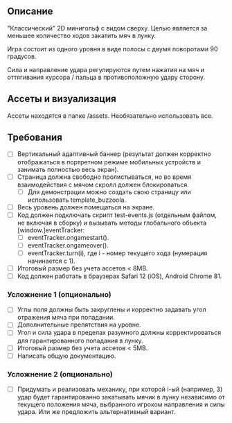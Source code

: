 ## Описание

"Классический" 2D минигольф с видом сверху. Целью является за меньшее количество ходов закатить мяч в лунку.

Игра состоит из одного уровня в виде полосы с двумя поворотами 90 градусов.

Сила и направление удара регулируются путем нажатия на мяч и оттягивания курсора / пальца в противоположную удару сторону.

## Ассеты и визуализация

Ассеты находятся в папке /assets. Необязательно использовать все.

## Требования

- [ ] Вертикальный адаптивный баннер (результат должен корректно отображаться в портретном режиме мобильных устройств и занимать полностью весь экран).
- [ ] Страница должна свободно пролистываться, но во время взаимодействия с мячом скролл должен блокироваться.
  - [ ] Для демонстрации можно создать свою страницу или использовать template_buzzoola.
- [ ] Весь уровень должен помещаться на экране.
- [ ] Код должен подключать скрипт test-events.js (отдельным файлом, не включая в сборку) и вызывать методы глобального объекта \[window.\]eventTracker:
  - [ ] eventTracker.ongamestart().
  - [ ] eventTracker.ongameover().
  - [ ] eventTracker.turn(i), где i - номер текущего хода (нумерация начинается с 1).
- [ ] Итоговый размер без учета ассетов < 8MB.
- [ ] Код должен работать в браузерах Safari 12 (iOS), Android Chrome 81.

### Усложнение 1 (опционально)

- [ ] Углы поля должны быть закруглены и корректно задавать угол отражения мяча при попадании.
- [ ] Дополнительные препятствия на уровне.
- [ ] Угол и сила удара в пределах разумного должны корректироваться для гарантированного попадания в лунку.
- [ ] Итоговый размер без учета ассетов < 5MB.
- [ ] Написать общую документацию.

### Усложнение 2 (опционально)

- [ ] Придумать и реализовать механику, при которой i-ый (например, 3) удар будет гарантированно закатывать мячик в лунку независимо от текущего положения мяча, выбранного игроком направления и силы удара. Или же предложить альтернативный вариант.
